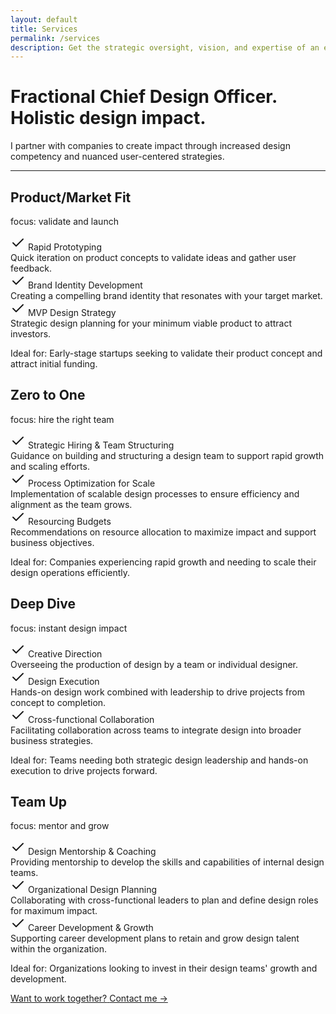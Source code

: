 ```yaml
---
layout: default
title: Services
permalink: /services
description: Get the strategic oversight, vision, and expertise of an experienced Chief Design Officer on your terms. As a Fractional CDO, I provide hands-on design leadership tailored to the unique needs of your organization, helping you drive impactful design strategies, establish a powerful brand presence, and scale your product or service experience.
---
```


<div class="content-container wide">
  <div class="primary-heading fade-in-element">
    <h1>
      Fractional Chief Design Officer.<br>
      Holistic design impact.
    </h1>
  </div>
  <div class="{{ page.markdown }} max-w-none">
    <p class="sub-heading fade-in-element">I partner with companies to create impact through increased design competency and nuanced user-centered strategies.</p>
    <hr class="hr-separator fade-in-element">
    <div class="services__container">
        <div class="services__package fade-in-element">
          <h2 class="services__title">Product/Market Fit</h2>
          <p class="services__description">focus: validate and launch</p>
          <div class="services__service-title"><svg xmlns="http://www.w3.org/2000/svg" width="24" height="24" viewBox="0 0 24 24" fill="none" stroke="currentColor" stroke-width="2" stroke-linecap="round" stroke-linejoin="round" class="lucide lucide-check"><path d="M20 6 9 17l-5-5"/></svg> Rapid Prototyping</div>
          <div class="services__service-description">Quick iteration on product concepts to validate ideas and gather user feedback.</div>
          <div class="services__service-title"><svg xmlns="http://www.w3.org/2000/svg" width="24" height="24" viewBox="0 0 24 24" fill="none" stroke="currentColor" stroke-width="2" stroke-linecap="round" stroke-linejoin="round" class="lucide lucide-check"><path d="M20 6 9 17l-5-5"/></svg> Brand Identity Development</div>
          <div class="services__service-description">Creating a compelling brand identity that resonates with your target market.</div>
          <div class="services__service-title"><svg xmlns="http://www.w3.org/2000/svg" width="24" height="24" viewBox="0 0 24 24" fill="none" stroke="currentColor" stroke-width="2" stroke-linecap="round" stroke-linejoin="round" class="lucide lucide-check"><path d="M20 6 9 17l-5-5"/></svg> MVP Design Strategy</div>
          <div class="services__service-description">Strategic design planning for your minimum viable product to attract investors.</div>
          <p class="services__ideal">Ideal for: Early-stage startups seeking to validate their product concept and attract initial funding.</p>
        </div>
        <div class="services__package fade-in-element">
          <h2 class="services__title">Zero to One</h2>
          <p class="services__description">focus: hire the right team</p>
          <div class="services__service-title"><svg xmlns="http://www.w3.org/2000/svg" width="24" height="24" viewBox="0 0 24 24" fill="none" stroke="currentColor" stroke-width="2" stroke-linecap="round" stroke-linejoin="round" class="lucide lucide-check"><path d="M20 6 9 17l-5-5"/></svg> Strategic Hiring & Team Structuring</div>
          <div class="services__service-description">Guidance on building and structuring a design team to support rapid growth and scaling efforts.</div>
          <div class="services__service-title"><svg xmlns="http://www.w3.org/2000/svg" width="24" height="24" viewBox="0 0 24 24" fill="none" stroke="currentColor" stroke-width="2" stroke-linecap="round" stroke-linejoin="round" class="lucide lucide-check"><path d="M20 6 9 17l-5-5"/></svg> Process Optimization for Scale</div>
          <div class="services__service-description">Implementation of scalable design processes to ensure efficiency and alignment as the team grows.</div>
          <div class="services__service-title"><svg xmlns="http://www.w3.org/2000/svg" width="24" height="24" viewBox="0 0 24 24" fill="none" stroke="currentColor" stroke-width="2" stroke-linecap="round" stroke-linejoin="round" class="lucide lucide-check"><path d="M20 6 9 17l-5-5"/></svg> Resourcing Budgets</div>
          <div class="services__service-description">Recommendations on resource allocation to maximize impact and support business objectives.</div>
          <p class="services__ideal">Ideal for: Companies experiencing rapid growth and needing to scale their design operations efficiently.</p>
        </div>
        <div class="services__package fade-in-element">
          <h2 class="services__title">Deep Dive</h2>
          <p class="services__description">focus: instant design impact</p>
          <div class="services__service-title"><svg xmlns="http://www.w3.org/2000/svg" width="24" height="24" viewBox="0 0 24 24" fill="none" stroke="currentColor" stroke-width="2" stroke-linecap="round" stroke-linejoin="round" class="lucide lucide-check"><path d="M20 6 9 17l-5-5"/></svg> Creative Direction</div>
          <div class="services__service-description">Overseeing the production of design by a team or individual designer.</div>
          <div class="services__service-title"><svg xmlns="http://www.w3.org/2000/svg" width="24" height="24" viewBox="0 0 24 24" fill="none" stroke="currentColor" stroke-width="2" stroke-linecap="round" stroke-linejoin="round" class="lucide lucide-check"><path d="M20 6 9 17l-5-5"/></svg> Design Execution</div>
          <div class="services__service-description">Hands-on design work combined with leadership to drive projects from concept to completion.</div>
          <div class="services__service-title"><svg xmlns="http://www.w3.org/2000/svg" width="24" height="24" viewBox="0 0 24 24" fill="none" stroke="currentColor" stroke-width="2" stroke-linecap="round" stroke-linejoin="round" class="lucide lucide-check"><path d="M20 6 9 17l-5-5"/></svg> Cross-functional Collaboration</div>
          <div class="services__service-description">Facilitating collaboration across teams to integrate design into broader business strategies.</div>
          <p class="services__ideal">Ideal for: Teams needing both strategic design leadership and hands-on execution to drive projects forward.</p>
        </div>
        <div class="services__package fade-in-element">
          <h2 class="services__title">Team Up</h2>
          <p class="services__description">focus: mentor and grow</p>
          <div class="services__service-title"><svg xmlns="http://www.w3.org/2000/svg" width="24" height="24" viewBox="0 0 24 24" fill="none" stroke="currentColor" stroke-width="2" stroke-linecap="round" stroke-linejoin="round" class="lucide lucide-check"><path d="M20 6 9 17l-5-5"/></svg> Design Mentorship & Coaching</div>
          <div class="services__service-description">Providing mentorship to develop the skills and capabilities of internal design teams.</div>
          <div class="services__service-title"><svg xmlns="http://www.w3.org/2000/svg" width="24" height="24" viewBox="0 0 24 24" fill="none" stroke="currentColor" stroke-width="2" stroke-linecap="round" stroke-linejoin="round" class="lucide lucide-check"><path d="M20 6 9 17l-5-5"/></svg> Organizational Design Planning</div>
          <div class="services__service-description">Collaborating with cross-functional leaders to plan and define design roles for maximum impact.</div>
          <div class="services__service-title"><svg xmlns="http://www.w3.org/2000/svg" width="24" height="24" viewBox="0 0 24 24" fill="none" stroke="currentColor" stroke-width="2" stroke-linecap="round" stroke-linejoin="round" class="lucide lucide-check"><path d="M20 6 9 17l-5-5"/></svg> Career Development & Growth</div>
          <div class="services__service-description">Supporting career development plans to retain and grow design talent within the organization.</div>
          <p class="services__ideal">Ideal for: Organizations looking to invest in their design teams' growth and development.</p>
        </div>
    </div>
    <div>
      <a href="/contact" class="mt-4 block sm:flex text-sm md:text-lg rounded-2xl fade-in-element text-gray-700 dark:text-gray-100 bg-white/50 dark:bg-transparent dark:border dark:border-gray-900 p-6 md:px-10 sm:justify-between sm:items-center no-underline transform transition-all md:hover:px-8 md:hover:bg-white dark:md:hover:bg-primary-500 md:hover:shadow-md">
        <span>Want to work together?</span>
        <span class="underline underline-offset-4 decoration-primary-500">Contact me &rarr;</span>
      </a>
    </div>
  </div>
</div>
